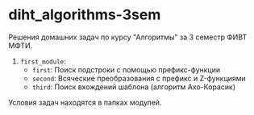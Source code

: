 # diht_algorithms-3sem
Решения домашних задач по курсу "Алгоритмы" за 3 семестр ФИВТ МФТИ.  
1. `first_module`:  
   * `first`: Поиск подстроки с помощью префикс-функции
   * `second`: Всяческие преобразования с префикс и Z-функциями
   * `third`: Поиск вхождений шаблона (алгоритм Ахо-Корасик)  
   
   
Условия задач находятся в папках модулей.
